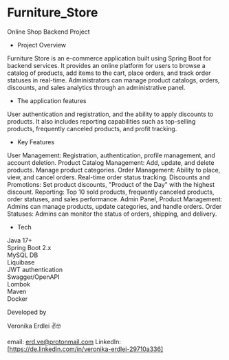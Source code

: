 # Furniture_Store

Online Shop Backend Project

* Project Overview

Furniture Store is an e-commerce application built using Spring Boot for backend services.
It provides an online platform for users to browse a catalog of products, add items to the cart, place orders, and track order statuses in real-time.
Administrators can manage product catalogs, orders, discounts, and sales analytics through an administrative panel.

* The application features

User authentication and registration, and the ability to apply discounts to products. It also includes reporting capabilities such as top-selling products, frequently canceled products, and profit tracking.

* Key Features

User Management: Registration, authentication, profile management, and account deletion.
Product Catalog Management: Add, update, and delete products. Manage product categories.
Order Management: Ability to place, view, and cancel orders. Real-time order status tracking.
Discounts and Promotions: Set product discounts, "Product of the Day" with the highest discount.
Reporting: Top 10 sold products, frequently canceled products, order statuses, and sales performance.
Admin Panel, Product Management: Admins can manage products, update categories, and handle orders.
Order Statuses: Admins can monitor the status of orders, shipping, and delivery.

* Tech

Java 17+                
Spring Boot 2.x                    
MySQL DB                             
Liquibase                           
JWT authentication                          
Swagger/OpenAPI                        
Lombok                        
Maven                            
Docker

Developed by

Veronika Erdlei       ✌️🤓

email:                    erd.ve@protonmail.com
LinkedIn: [https://de.linkedin.com/in/veronika-erdlei-29710a336]

